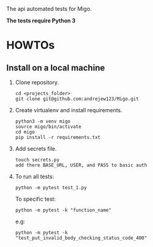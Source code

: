The api automated tests for Migo.

**The tests require Python 3**

# HOWTOs

## Install on a local machine

 1. Clone repository.
    ```
    cd <projects_folder>
    git clone git@github.com:andrejew123/Migo.git
    ```
 2. Create virtualenv and install requirements.
    ```
    python3 -m venv migo
    source migo/bin/activate
    cd migo
    pip install -r requirements.txt
    ```
 3. Add secrets file.
    ```
    touch secrets.py
    add there BASE_URL, USER, and PASS to basic auth
    
    ```   
 4. To run all tests:
    ```
    python -m pytest test_1.py
    ```
    To specific test:
    ```
    python -m pytest -k "function_name"
    ```
    e.g:
    ```
    python -m pytest -k "test_put_invalid_body_checking_status_code_400"
    ```
   